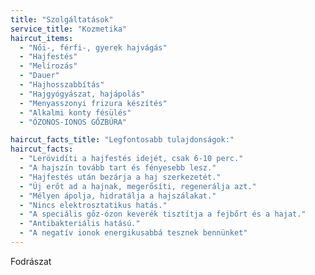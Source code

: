 ```yaml
---
title: "Szolgáltatások"
service_title: "Kozmetika"
haircut_items:
  - "Női-, férfi-, gyerek hajvágás"
  - "Hajfestés"
  - "Melírozás"
  - "Dauer"
  - "Hajhosszabbítás"
  - "Hajgyógyászat, hajápolás"
  - "Menyasszonyi frizura készítés"
  - "Alkalmi konty fésülés"
  - "ÓZONOS-IONOS GŐZBÚRA"

haircut_facts_title: "Legfontosabb tulajdonságok:"
haircut_facts:
  - "Lerövidíti a hajfestés idejét, csak 6-10 perc."
  - "A hajszín tovább tart és fényesebb lesz."
  - "Hajfestés után bezárja a haj szerkezetét."
  - "Új erőt ad a hajnak, megerősíti, regenerálja azt."
  - "Mélyen ápolja, hidratálja a hajszálakat."
  - "Nincs elektrosztatikus hatás."
  - "A speciális gőz-ózon keverék tisztítja a fejbőrt és a hajat."
  - "Antibakteriális hatású."
  - "A negatív ionok energikusabbá tesznek bennünket"
---
```


Fodrászat
